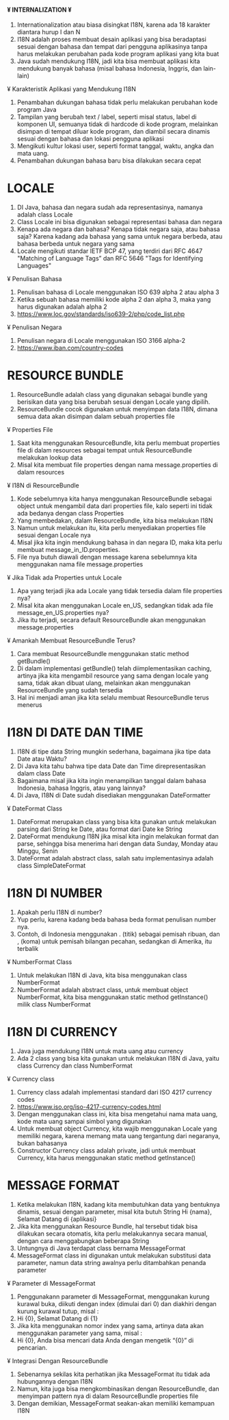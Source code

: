 
#### ¥ INTERNALIZATION ¥ ####

1. Internationalization atau biasa disingkat I18N, karena ada 18 karakter diantara hurup I dan N
2. I18N adalah proses membuat desain aplikasi yang bisa beradaptasi sesuai dengan bahasa dan tempat dari pengguna aplikasinya tanpa harus melakukan perubahan pada kode program aplikasi yang kita buat
3. Java sudah mendukung I18N, jadi kita bisa membuat aplikasi kita mendukung banyak bahasa (misal bahasa Indonesia, Inggris, dan lain-lain)


¥ Karakteristik Aplikasi yang Mendukung I18N

1. Penambahan dukungan bahasa tidak perlu melakukan perubahan kode program Java
2. Tampilan yang berubah text / label, seperti misal status, label di komponen UI, semuanya tidak di hardcode di kode program, melainkan disimpan di tempat diluar kode program, dan diambil secara dinamis sesuai dengan bahasa dan lokasi pengguna aplikasi
3. Mengikuti kultur lokasi user, seperti format tanggal, waktu, angka dan mata uang.
4. Penambahan dukungan bahasa baru bisa dilakukan secara cepat


# LOCALE

1. DI Java, bahasa dan negara sudah ada representasinya, namanya adalah class Locale
2. Class Locale ini bisa digunakan sebagai representasi bahasa dan negara
3. Kenapa ada negara dan bahasa? Kenapa tidak negara saja, atau bahasa saja? Karena kadang ada bahasa yang sama untuk negara berbeda, atau bahasa berbeda untuk negara yang sama
4. Locale mengikuti standar IETF BCP 47, yang terdiri dari RFC 4647 "Matching of Language Tags” dan RFC 5646 "Tags for Identifying Languages"

¥ Penulisan Bahasa

1. Penulisan bahasa di Locale menggunakan ISO 639 alpha 2 atau alpha 3
2. Ketika sebuah bahasa memiliki kode alpha 2 dan alpha 3, maka yang harus digunakan adalah alpha 2
3. https://www.loc.gov/standards/iso639-2/php/code_list.php 

¥ Penulisan Negara

1. Penulisan negara di Locale menggunakan ISO 3166 alpha-2
2. https://www.iban.com/country-codes 

# RESOURCE BUNDLE

1. ResourceBundle adalah class yang digunakan sebagai bundle yang berisikan data yang bisa berubah sesuai dengan Locale yang dipilih.
2. ResourceBundle cocok digunakan untuk menyimpan data I18N, dimana semua data akan disimpan dalam sebuah properties file

¥ Properties File
1. Saat kita menggunakan ResourceBundle, kita perlu membuat properties file di dalam resources sebagai tempat untuk ResourceBundle melakukan lookup data
2. Misal kita membuat file properties dengan nama message.properties di dalam resources


¥ I18N di ResourceBundle
1. Kode sebelumnya kita hanya menggunakan ResourceBundle sebagai object untuk mengambil data dari properties file, kalo seperti ini tidak ada bedanya dengan class Properties
2. Yang membedakan, dalam ResourceBundle, kita bisa melakukan I18N
3. Namun untuk melakukan itu, kita perlu menyediakan properties file sesuai dengan Locale nya
4. Misal jika kita ingin mendukung bahasa in dan negara ID, maka kita perlu membuat message_in_ID.properties.
5. File nya butuh diawali dengan message karena sebelumnya kita menggunakan nama file message.properties

¥ Jika Tidak ada Properties untuk Locale
1. Apa yang terjadi jika ada Locale yang tidak tersedia dalam file properties nya?
2. Misal kita akan menggunakan Locale en_US, sedangkan tidak ada file message_en_US.properties nya?
3. Jika itu terjadi, secara default ResourceBundle akan menggunakan message.properties

¥ Amankah Membuat ResourceBundle Terus?
1. Cara membuat ResourceBundle menggunakan static method getBundle()
2. Di dalam implementasi getBundle() telah diimplementasikan caching, artinya jika kita mengambil resource yang sama dengan locale yang sama, tidak akan dibuat ulang, melainkan akan menggunakan ResourceBundle yang sudah tersedia
3. Hal ini menjadi aman jika kita selalu membuat ResourceBundle terus menerus


# I18N DI DATE DAN TIME

1. I18N di tipe data String mungkin sederhana, bagaimana jika tipe data Date atau Waktu?
2. Di Java kita tahu bahwa tipe data Date dan Time direpresentasikan dalam class Date
3. Bagaimana misal jika kita ingin menampilkan tanggal dalam bahasa Indonesia, bahasa Inggris, atau yang lainnya?
4. Di Java, I18N di Date sudah disediakan menggunakan DateFormatter

¥ DateFormat Class
1. DateFormat merupakan class yang bisa kita gunakan untuk melakukan parsing dari String ke Date, atau format dari Date ke String
2. DateFormat mendukung I18N jika misal kita ingin melakukan format dan parse, sehingga bisa menerima hari dengan data Sunday, Monday atau Minggu, Senin
3. DateFormat adalah abstract class, salah satu implementasinya adalah class SimpleDateFormat

# I18N DI NUMBER

1. Apakah perlu I18N di number?
2. Yup perlu, karena kadang beda bahasa beda format penulisan number nya.
3. Contoh, di Indonesia menggunakan . (titik) sebagai pemisah ribuan, dan , (koma) untuk pemisah bilangan pecahan, sedangkan di Amerika, itu terbalik

¥ NumberFormat Class
1. Untuk melakukan I18N di Java, kita bisa menggunakan class NumberFormat
2. NumberFormat adalah abstract class, untuk membuat object NumberFormat, kita bisa menggunakan static method getInstance() milik class NumberFormat


# I18N DI CURRENCY

1. Java juga mendukung I18N untuk mata uang atau currency
2. Ada 2 class yang bisa kita gunakan untuk melakukan I18N di Java, yaitu class Currency dan class NumberFormat


¥ Currency class
1. Currency class adalah implementasi standard dari ISO 4217 currency codes
2. https://www.iso.org/iso-4217-currency-codes.html
3. Dengan menggunakan class ini, kita bisa mengetahui nama mata uang, kode mata uang sampai simbol yang digunakan
4. Untuk membuat object Currency, kita wajib menggunakan Locale yang memiliki negara, karena memang mata uang tergantung dari negaranya, bukan bahasanya
5. Constructor Currency class adalah private, jadi untuk membuat Currency, kita harus menggunakan static method getInstance()


# MESSAGE FORMAT

1. Ketika melakukan I18N, kadang kita membutuhkan data yang bentuknya dinamis, sesuai dengan parameter, misal kita butuh String Hi {nama}, Selamat Datang di {aplikasi}
2. Jika kita menggunakan Resource Bundle, hal tersebut tidak bisa dilakukan secara otomatis, kita perlu melakukannya secara manual, dengan cara menggabungkan beberapa String
3. Untungnya di Java terdapat class bernama MessageFormat
4. MessageFormat class ini digunakan untuk melakukan substitusi data parameter, namun data string awalnya perlu ditambahkan penanda parameter

¥ Parameter di MessageFormat
1. Penggunakann parameter di MessageFormat, menggunakan kurung kurawal buka, diikuti dengan index (dimulai dari 0) dan diakhiri dengan kurung kurawal tutup, misal :
2. Hi {0}, Selamat Datang di {1}
3. Jika kita menggunakan nomor index yang sama, artinya data akan menggunakan parameter yang sama, misal :
4. Hi {0}, Anda bisa mencari data Anda dengan mengetik “{0}” di pencarian. 


¥ Integrasi Dengan ResourceBundle
1. Sebenarnya sekilas kita perhatikan jika MessageFormat itu tidak ada hubungannya dengan I18N
2. Namun, kita juga bisa mengkombinasikan dengan ResourceBundle, dan menyimpan pattern nya di dalam ResourceBundle properties file
3. Dengan demikian, MessageFormat seakan-akan memiliki kemampuan I18N





































